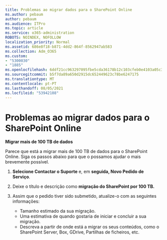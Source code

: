 ```yaml
---
title: Problemas ao migrar dados para o SharePoint Online
ms.author: pebaum
author: pebaum
ms.audience: ITPro
ms.topic: article
ms.service: o365-administration
ROBOTS: NOINDEX, NOFOLLOW
localization_priority: Normal
ms.assetid: 686e8f18-b871-4dd2-864f-8562947ab583
ms.collection: Adm_O365
ms.custom:
- "5300030"
- "1885"
ms.openlocfilehash: 6ddf21cc963297095fbe5cda36178b12c103cfeb0e4103a05c39f23ee634f158
ms.sourcegitcommit: b5f7da89a650d2915dc652449623c78be6247175
ms.translationtype: MT
ms.contentlocale: pt-PT
ms.lasthandoff: 08/05/2021
ms.locfileid: "53942108"
---
```

# <a name="issues-while-migrating-data-to-sharepoint-online"></a>Problemas ao migrar dados para o SharePoint Online

**Migrar mais de 100 TB de dados**

Parece que está a migrar mais de 100 TB de dados para o SharePoint Online. Siga os passos abaixo para que o possamos ajudar o mais brevemente possível. 

1. **Selecione Contactar o Suporte** e, em **seguida, Novo Pedido de Serviço**. 
2. Deixe o título e descrição como **migração do SharePoint por 100 TB.**
3. Assim que o pedido tiver sido submetido, atualize-o com as seguintes informações: 

    - Tamanho estimado da sua migração.
    - Uma estimativa de quando gostaria de iniciar e concluir a sua migração.
    - Descreva a partir de onde está a migrar os seus conteúdos, como o SharePoint Server, Box, GDrive, Partilhas de ficheiros, etc.
